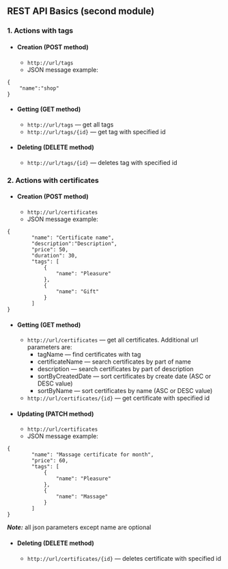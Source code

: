 ## REST API Basics (second module)

### 1. Actions with tags

- #### Creation (POST method)
    - ```http://url/tags```
    - JSON message example:

```
{
    "name":"shop"
}
```

- #### Getting (GET method)
    - ```http://url/tags``` — get all tags
    - ```http://url/tags/{id}``` — get tag with specified id

- #### Deleting (DELETE method)
    - ```http://url/tags/{id}``` — deletes tag with specified id

### 2. Actions with certificates

- #### Creation (POST method)
    - ```http://url/certificates```
    - JSON message example:

```
{
        "name": "Certificate name",
        "description":"Description",
        "price": 50,
        "duration": 30,
        "tags": [
            {
                "name": "Pleasure"
            },
            {
                "name": "Gift"
            }
        ]
}
```

- #### Getting (GET method)
    - ```http://url/certificates``` — get all certificates. Additional url parameters are:
        - tagName — find certificates with tag
        - certificateName — search certificates by part of name
        - description — search certificates by part of description
        - sortByCreatedDate — sort certificates by create date (ASC or DESC value)
        - sortByName — sort certificates by name (ASC or DESC value)
    - ```http://url/certificates/{id}``` — get certificate with specified id

- #### Updating (PATCH method)
    - ```http://url/certificates```
    - JSON message example:

```
{
        "name": "Massage certificate for month",
        "price": 60,
        "tags": [
            {
                "name": "Pleasure"
            },
            {
                "name": "Massage"
            }
        ]
}
```

<i><b>Note:</b></i> all json parameters except name are optional

- #### Deleting (DELETE method)
    - ```http://url/certificates/{id}``` — deletes certificate with specified id